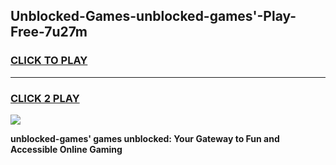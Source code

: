 
## Unblocked-Games-unblocked-games'-Play-Free-7u27m
<h3>
<a href="https://premium76.site?title=unblocked-games'&ref=23A">CLICK TO PLAY</a></h3>
<hr>

<h3>
<a href="https://premium76.site?title=unblocked-games'&ref=23A">CLICK 2 PLAY</a>
  
</h3>

<a href="https://premium76.site?title=unblocked-games'&ref=23A"><img src="https://clearcache.store/games.png"></a>


**unblocked-games' games unblocked: Your Gateway to Fun and Accessible Online Gaming**
